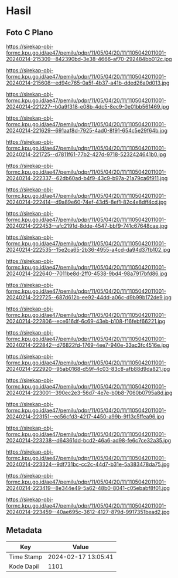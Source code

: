 # Hasil

## Foto C Plano

https://sirekap-obj-formc.kpu.go.id/ae47/pemilu/pdpr/11/05/04/20/11/1105042011001-20240214-215309--842390bd-3e38-4666-af70-292484bb012c.jpg

https://sirekap-obj-formc.kpu.go.id/ae47/pemilu/pdpr/11/05/04/20/11/1105042011001-20240214-215608--ed94c765-0a5f-4b37-a41b-dded26a0d013.jpg

https://sirekap-obj-formc.kpu.go.id/ae47/pemilu/pdpr/11/05/04/20/11/1105042011001-20240214-221227--b0a9f318-e08b-4dc5-8ec9-0e01bb561469.jpg

https://sirekap-obj-formc.kpu.go.id/ae47/pemilu/pdpr/11/05/04/20/11/1105042011001-20240214-221629--691aaf8d-7925-4ad0-8f91-654c5e29f64b.jpg

https://sirekap-obj-formc.kpu.go.id/ae47/pemilu/pdpr/11/05/04/20/11/1105042011001-20240214-221725--d7811f61-77b2-427d-9718-5232424641b0.jpg

https://sirekap-obj-formc.kpu.go.id/ae47/pemilu/pdpr/11/05/04/20/11/1105042011001-20240214-222337--62db60ad-b4f9-43c9-b97a-21a79ca6f911.jpg

https://sirekap-obj-formc.kpu.go.id/ae47/pemilu/pdpr/11/05/04/20/11/1105042011001-20240214-222414--d9a89e60-74ef-43d5-8ef1-82c4e8dff4cd.jpg

https://sirekap-obj-formc.kpu.go.id/ae47/pemilu/pdpr/11/05/04/20/11/1105042011001-20240214-222453--afc2191d-8dde-4547-bbf9-741c67648cae.jpg

https://sirekap-obj-formc.kpu.go.id/ae47/pemilu/pdpr/11/05/04/20/11/1105042011001-20240214-222535--15e2ca65-2b36-4955-a4cd-da94d37fb102.jpg

https://sirekap-obj-formc.kpu.go.id/ae47/pemilu/pdpr/11/05/04/20/11/1105042011001-20240214-222640--7011be8d-2ff0-4538-9bd4-98a7917bfd86.jpg

https://sirekap-obj-formc.kpu.go.id/ae47/pemilu/pdpr/11/05/04/20/11/1105042011001-20240214-222725--687d612b-ee92-44dd-a06c-d9b99b172de9.jpg

https://sirekap-obj-formc.kpu.go.id/ae47/pemilu/pdpr/11/05/04/20/11/1105042011001-20240214-222806--ece616df-6c69-43eb-b108-f16febf66221.jpg

https://sirekap-obj-formc.kpu.go.id/ae47/pemilu/pdpr/11/05/04/20/11/1105042011001-20240214-222842--d76822fd-1769-4ee7-940e-33ac3fc4516e.jpg

https://sirekap-obj-formc.kpu.go.id/ae47/pemilu/pdpr/11/05/04/20/11/1105042011001-20240214-222920--95ab0168-d59f-4c03-83c8-afb88d9da821.jpg

https://sirekap-obj-formc.kpu.go.id/ae47/pemilu/pdpr/11/05/04/20/11/1105042011001-20240214-223001--390ec2e3-56d7-4e7e-b0b8-7060b0795a8d.jpg

https://sirekap-obj-formc.kpu.go.id/ae47/pemilu/pdpr/11/05/04/20/11/1105042011001-20240214-223151--ec56cfd3-4217-4450-a99b-9f13c5ffea96.jpg

https://sirekap-obj-formc.kpu.go.id/ae47/pemilu/pdpr/11/05/04/20/11/1105042011001-20240214-223238--d64361dd-bcd2-46a6-ad98-fe6c7ce32a35.jpg

https://sirekap-obj-formc.kpu.go.id/ae47/pemilu/pdpr/11/05/04/20/11/1105042011001-20240214-223324--9df731bc-cc2c-44d7-b31e-5a383478da75.jpg

https://sirekap-obj-formc.kpu.go.id/ae47/pemilu/pdpr/11/05/04/20/11/1105042011001-20240214-223419--8e344e49-5a62-48b0-8041-c05ebabf8f01.jpg

https://sirekap-obj-formc.kpu.go.id/ae47/pemilu/pdpr/11/05/04/20/11/1105042011001-20240214-223459--40ae695c-3612-4127-879d-9917351bead2.jpg


## Metadata

| Key        | Value               |
| ---------- | ------------------- |
| Time Stamp | 2024-02-17 13:05:41 |
| Kode Dapil | 1101                |



